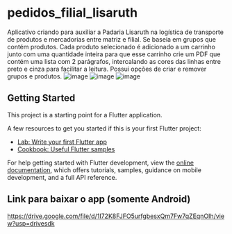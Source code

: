 # pedidos_filial_lisaruth

Aplicativo criando para auxiliar a Padaria Lisaruth na logística de transporte de produtos e mercadorias entre matriz e filial.
Se baseia em grupos que contém produtos. Cada produto selecionado é adicionado a um carrinho junto com uma quantidade inteira 
para que esse carrinho crie um PDF que contém uma lista com 2 parágrafos, intercalando as cores das linhas entre preto e cinza para facilitar a leitura.
Possui opções de criar e remover grupos e produtos. 
![image](https://github.com/caiokirst/pedidos_filial_lisaruth/assets/111260690/f73d2a55-c954-4d70-a285-74befa195e08) ![image](https://github.com/caiokirst/pedidos_filial_lisaruth/assets/111260690/0ddb42ec-dac1-424e-96e1-6af85c44d26c) ![image](https://github.com/caiokirst/pedidos_filial_lisaruth/assets/111260690/00180861-5542-47c9-aae6-629e8d5842fb)



## Getting Started

This project is a starting point for a Flutter application.

A few resources to get you started if this is your first Flutter project:

- [Lab: Write your first Flutter app](https://docs.flutter.dev/get-started/codelab)
- [Cookbook: Useful Flutter samples](https://docs.flutter.dev/cookbook)

For help getting started with Flutter development, view the
[online documentation](https://docs.flutter.dev/), which offers tutorials,
samples, guidance on mobile development, and a full API reference.

## Link para baixar o app (somente Android)
https://drive.google.com/file/d/1I72K8FJFO5urfgbesxQm7Fw7qZEqnOIh/view?usp=drivesdk
